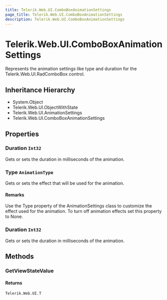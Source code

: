 ```yaml
---
title: Telerik.Web.UI.ComboBoxAnimationSettings
page_title: Telerik.Web.UI.ComboBoxAnimationSettings
description: Telerik.Web.UI.ComboBoxAnimationSettings
---
```


# Telerik.Web.UI.ComboBoxAnimationSettings

Represents the animation settings like type and duration for the Telerik.Web.UI.RadComboBox control.

## Inheritance Hierarchy

* System.Object
* Telerik.Web.UI.ObjectWithState
* Telerik.Web.UI.AnimationSettings
* Telerik.Web.UI.ComboBoxAnimationSettings

## Properties

###  Duration `Int32`

Gets or sets the duration in milliseconds of the animation.

###  Type `AnimationType`

Gets or sets the effect that will be used for the animation.

#### Remarks
Use the Type property of the AnimationSettings
            class to customize the effect used for the animation. To turn off animation effects set
            this property to None.

###  Duration `Int32`

Gets or sets the duration in milliseconds of the animation.

## Methods

###  GetViewStateValue

#### Returns

`Telerik.Web.UI.T` 

